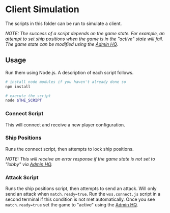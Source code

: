 # Client Simulation

The scripts in this folder can be run to simulate a client.

_NOTE: The success of a script depends on the game state. For example, an attempt to set ship positions when the game is in the "active" state will fail. The game state can be modified using the [Admin HQ](https://github.com/rhdemo/2021-admin-hq)._

## Usage

Run them using Node.js. A description of each script follows.

```bash
# install node modules if you haven't already done so
npm install

# execute the script
node $THE_SCRIPT
```

### Connect Script

This will connect and receive a new player configuration.

### Ship Positions

Runs the connect script, then attempts to lock ship positions.

_NOTE: This will receive an error response if the game state is not set to "lobby" via [Admin HQ](https://github.com/rhdemo/2021-admin-hq)._

### Attack Script

Runs the ship positions script, then attempts to send an attack. Will only send
an attack when `match.ready=true`. Run the `wss.connect.js` script in a second
terminal if this condition is not met automatically.  Once you see
`match.ready=true` set the game to "active" using the
[Admin HQ](https://github.com/rhdemo/2021-admin-hq).
